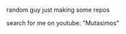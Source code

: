 random guy just making some repos

search for me on youtube: "Mutasimos"

<!---
Muhtasim-Rasheed/Muhtasim-Rasheed is a ✨ special ✨ repository because its `README.md` (this file) appears on your GitHub profile.
You can click the Preview link to take a look at your changes.
--->
